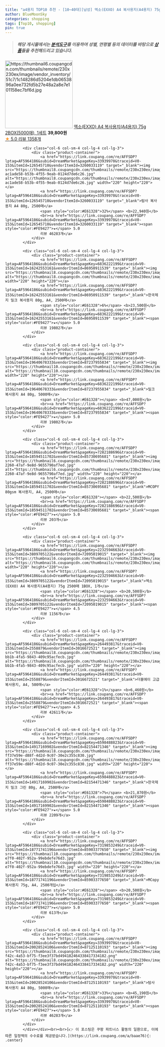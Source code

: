 ```yaml
---
title: "a4용지 TOP10 추천 - [10~40대][남성] 엑소(EXXO) A4 복사용지(A4용지) 75g 2BOX(5000매), 1세트"
author: BlueMoonSky
categories: shopping
tags: [Top10, shopping]
pin: true
---
```


> ##### 해당 게시물에서는 [**분석도구**](https://itemscout.io/)를 이용하여 **성별**, **연령별** 등의 데이터를 바탕으로 [**상품**](https://link.coupang.com/a/baae76)들을 추천해드리고 있습니다.
<div class="container"><div class="row">
            <div class="col-6 col-sm-4 col-lg-4 col-lg-3">
                <div class="product-container">
                    <a href="https://link.coupang.com/re/AFFSDP?lptag=AF5964186&subid=DreamMarket&pageKey=2361012157&traceid=V0-153&itemId=4099132588&vendorItemId=72083096402" target="_blank"><img src="https://thumbnail6.coupangcdn.com/thumbnails/remote/230x230ex/image/vendor_inventory/51c7/1c148286d5204e1db0653896a0ee732fd5b27e48a2a8e7e101158ec7bf6d.jpg" alt="https://thumbnail6.coupangcdn.com/thumbnails/remote/230x230ex/image/vendor_inventory/51c7/1c148286d5204e1db0653896a0ee732fd5b27e48a2a8e7e101158ec7bf6d.jpg" width="220" height="220"></a>
                    <a href="https://link.coupang.com/re/AFFSDP?lptag=AF5964186&subid=DreamMarket&pageKey=2361012157&traceid=V0-153&itemId=4099132588&vendorItemId=72083096402" target="_blank">엑소(EXXO) A4 복사용지(A4용지) 75g 2BOX(5000매), 1세트</a>
                    <span style="color:#E61328"></span> <b>39,800원</b>
                    <br><a href="https://link.coupang.com/re/AFFSDP?lptag=AF5964186&subid=DreamMarket&pageKey=2361012157&traceid=V0-153&itemId=4099132588&vendorItemId=72083096402" target="_blank"><span style="color:#FE9427">★</span> 5.0
                    리뷰 1358개</a>
                </div>
            </div>
            
            <div class="col-6 col-sm-4 col-lg-4 col-lg-3">
                <div class="product-container">
                    <a href="https://link.coupang.com/re/AFFSDP?lptag=AF5964186&subid=DreamMarket&pageKey=33939970&traceid=V0-153&itemId=126545710&vendorItemId=3260033119" target="_blank"><img src="https://thumbnail8.coupangcdn.com/thumbnails/remote/230x230ex/image/retail/images/161374574856290-ac1ade58-b53b-4f55-9eab-0124d7de6c26.jpg" alt="https://thumbnail8.coupangcdn.com/thumbnails/remote/230x230ex/image/retail/images/161374574856290-ac1ade58-b53b-4f55-9eab-0124d7de6c26.jpg" width="220" height="220"></a>
                    <a href="https://link.coupang.com/re/AFFSDP?lptag=AF5964186&subid=DreamMarket&pageKey=33939970&traceid=V0-153&itemId=126545710&vendorItemId=3260033119" target="_blank">탐사 복사용지 A4 80g, 2500매</a>
                    <span style="color:#E61328">32%</span> <b>22,940원</b>
                    <br><a href="https://link.coupang.com/re/AFFSDP?lptag=AF5964186&subid=DreamMarket&pageKey=33939970&traceid=V0-153&itemId=126545710&vendorItemId=3260033119" target="_blank"><span style="color:#FE9427">★</span> 5.0
                    리뷰 46283개</a>
                </div>
            </div>
            
            <div class="col-6 col-sm-4 col-lg-4 col-lg-3">
                <div class="product-container">
                    <a href="https://link.coupang.com/re/AFFSDP?lptag=AF5964186&subid=DreamMarket&pageKey=6836222199&traceid=V0-153&itemId=16242553161&vendorItemId=86950911539" target="_blank"><img src="https://thumbnail8.coupangcdn.com/thumbnails/remote/230x230ex/image/vendor_inventory/d9f7/65445c007a71fb7fcec1aca894254ae70fe51d73194037f6eeef4c7e747c.jpg" alt="https://thumbnail8.coupangcdn.com/thumbnails/remote/230x230ex/image/vendor_inventory/d9f7/65445c007a71fb7fcec1aca894254ae70fe51d73194037f6eeef4c7e747c.jpg" width="220" height="220"></a>
                    <a href="https://link.coupang.com/re/AFFSDP?lptag=AF5964186&subid=DreamMarket&pageKey=6836222199&traceid=V0-153&itemId=16242553161&vendorItemId=86950911539" target="_blank">한국제지 밀크 복사용지 80g, A4, 2500매</a>
                    <span style="color:#E61328">6%</span> <b>23,500원</b>
                    <br><a href="https://link.coupang.com/re/AFFSDP?lptag=AF5964186&subid=DreamMarket&pageKey=6836222199&traceid=V0-153&itemId=16242553161&vendorItemId=86950911539" target="_blank"><span style="color:#FE9427">★</span> 5.0
                    리뷰 19802개</a>
                </div>
            </div>
            
            <div class="col-6 col-sm-4 col-lg-4 col-lg-3">
                <div class="product-container">
                    <a href="https://link.coupang.com/re/AFFSDP?lptag=AF5964186&subid=DreamMarket&pageKey=6836222199&traceid=V0-153&itemId=19640678333&vendorItemId=87237955834" target="_blank"><img src="https://thumbnail10.coupangcdn.com/thumbnails/remote/230x230ex/image/vendor_inventory/dd73/570a94bca87afb8d2cd9a99f5bcc0b218756b1f7c8fd70345ddd5cdbd4f1.jpg" alt="https://thumbnail10.coupangcdn.com/thumbnails/remote/230x230ex/image/vendor_inventory/dd73/570a94bca87afb8d2cd9a99f5bcc0b218756b1f7c8fd70345ddd5cdbd4f1.jpg" width="220" height="220"></a>
                    <a href="https://link.coupang.com/re/AFFSDP?lptag=AF5964186&subid=DreamMarket&pageKey=6836222199&traceid=V0-153&itemId=19640678333&vendorItemId=87237955834" target="_blank">밀크 복사용지 A4 80g, 5000매</a>
                    <span style="color:#E61328"></span> <b>47,000원</b>
                    <br><a href="https://link.coupang.com/re/AFFSDP?lptag=AF5964186&subid=DreamMarket&pageKey=6836222199&traceid=V0-153&itemId=19640678333&vendorItemId=87237955834" target="_blank"><span style="color:#FE9427">★</span> 5.0
                    리뷰 19802개</a>
                </div>
            </div>
            
            <div class="col-6 col-sm-4 col-lg-4 col-lg-3">
                <div class="product-container">
                    <a href="https://link.coupang.com/re/AFFSDP?lptag=AF5964186&subid=DreamMarket&pageKey=7282188696&traceid=V0-153&itemId=18594511702&vendorItemId=85730695681" target="_blank"><img src="https://thumbnail6.coupangcdn.com/thumbnails/remote/230x230ex/image/retail/images/2023/04/20/16/2/c30a4337-2260-47af-9e8d-9655790af7ed.jpg" alt="https://thumbnail6.coupangcdn.com/thumbnails/remote/230x230ex/image/retail/images/2023/04/20/16/2/c30a4337-2260-47af-9e8d-9655790af7ed.jpg" width="220" height="220"></a>
                    <a href="https://link.coupang.com/re/AFFSDP?lptag=AF5964186&subid=DreamMarket&pageKey=7282188696&traceid=V0-153&itemId=18594511702&vendorItemId=85730695681" target="_blank">MCOPY 80gsm 복사용지, A4, 2500매</a>
                    <span style="color:#E61328"></span> <b>22,500원</b>
                    <br><a href="https://link.coupang.com/re/AFFSDP?lptag=AF5964186&subid=DreamMarket&pageKey=7282188696&traceid=V0-153&itemId=18594511702&vendorItemId=85730695681" target="_blank"><span style="color:#FE9427">★</span> 5.0
                    리뷰 203개</a>
                </div>
            </div>
            
            <div class="col-6 col-sm-4 col-lg-4 col-lg-3">
                <div class="product-container">
                    <a href="https://link.coupang.com/re/AFFSDP?lptag=AF5964186&subid=DreamMarket&pageKey=2232594663&traceid=V0-153&itemId=3809705122&vendorItemId=72095019015" target="_blank"><img src="https://thumbnail6.coupangcdn.com/thumbnails/remote/230x230ex/image/vendor_inventory/2bea/dda826883a1edf84b6f0da6c4f9e64fadf787474bfccfae2b788747c76ee.jpg" alt="https://thumbnail6.coupangcdn.com/thumbnails/remote/230x230ex/image/vendor_inventory/2bea/dda826883a1edf84b6f0da6c4f9e64fadf787474bfccfae2b788747c76ee.jpg" width="220" height="220"></a>
                    <a href="https://link.coupang.com/re/AFFSDP?lptag=AF5964186&subid=DreamMarket&pageKey=2232594663&traceid=V0-153&itemId=3809705122&vendorItemId=72095019015" target="_blank">엑소(EXXO) A4 복사용지(A4용지) 75g 2500매 1BOX, 1개</a>
                    <span style="color:#E61328"></span> <b>20,500원</b>
                    <br><a href="https://link.coupang.com/re/AFFSDP?lptag=AF5964186&subid=DreamMarket&pageKey=2232594663&traceid=V0-153&itemId=3809705122&vendorItemId=72095019015" target="_blank"><span style="color:#FE9427">★</span> 4.5
                    리뷰 1156개</a>
                </div>
            </div>
            
            <div class="col-6 col-sm-4 col-lg-4 col-lg-3">
                <div class="product-container">
                    <a href="https://link.coupang.com/re/AFFSDP?lptag=AF5964186&subid=DreamMarket&pageKey=264493817&traceid=V0-153&itemId=2558879&vendorItemId=3016672521" target="_blank"><img src="https://thumbnail8.coupangcdn.com/thumbnails/remote/230x230ex/image/product/image/vendoritem/2017/09/15/3001503874/1aa35d40-bb1b-4fa5-9843-409c95acfecb.jpg" alt="https://thumbnail8.coupangcdn.com/thumbnails/remote/230x230ex/image/product/image/vendoritem/2017/09/15/3001503874/1aa35d40-bb1b-4fa5-9843-409c95acfecb.jpg" width="220" height="220"></a>
                    <a href="https://link.coupang.com/re/AFFSDP?lptag=AF5964186&subid=DreamMarket&pageKey=264493817&traceid=V0-153&itemId=2558879&vendorItemId=3016672521" target="_blank">더블에이 고급 복사용지, A4, 500매</a>
                    <span style="color:#E61328">1%</span> <b>6,460원</b>
                    <br><a href="https://link.coupang.com/re/AFFSDP?lptag=AF5964186&subid=DreamMarket&pageKey=264493817&traceid=V0-153&itemId=2558879&vendorItemId=3016672521" target="_blank"><span style="color:#FE9427">★</span> 4.5
                    리뷰 42611개</a>
                </div>
            </div>
            
            <div class="col-6 col-sm-4 col-lg-4 col-lg-3">
                <div class="product-container">
                    <a href="https://link.coupang.com/re/AFFSDP?lptag=AF5964186&subid=DreamMarket&pageKey=6598488823&traceid=V0-153&itemId=14917169902&vendorItemId=82154471346" target="_blank"><img src="https://thumbnail8.coupangcdn.com/thumbnails/remote/230x230ex/image/retail/images/2439517649533491-ff37e59e-d88f-4d2d-9c07-30e2c355c830.jpg" alt="https://thumbnail8.coupangcdn.com/thumbnails/remote/230x230ex/image/retail/images/2439517649533491-ff37e59e-d88f-4d2d-9c07-30e2c355c830.jpg" width="220" height="220"></a>
                    <a href="https://link.coupang.com/re/AFFSDP?lptag=AF5964186&subid=DreamMarket&pageKey=6598488823&traceid=V0-153&itemId=14917169902&vendorItemId=82154471346" target="_blank">한국제지 밀크 그린 80g, A4, 2500매</a>
                    <span style="color:#E61328">7%</span> <b>21,870원</b>
                    <br><a href="https://link.coupang.com/re/AFFSDP?lptag=AF5964186&subid=DreamMarket&pageKey=6598488823&traceid=V0-153&itemId=14917169902&vendorItemId=82154471346" target="_blank"><span style="color:#FE9427">★</span> 5.0
                    리뷰 2209개</a>
                </div>
            </div>
            
            <div class="col-6 col-sm-4 col-lg-4 col-lg-3">
                <div class="product-container">
                    <a href="https://link.coupang.com/re/AFFSDP?lptag=AF5964186&subid=DreamMarket&pageKey=7319853249&traceid=V0-153&itemId=18771741196&vendorItemId=85903377650" target="_blank"><img src="https://thumbnail10.coupangcdn.com/thumbnails/remote/230x230ex/image/retail/images/2023/05/08/11/8/611e860e-e7f0-402f-952a-99ebdefe76d3.jpg" alt="https://thumbnail10.coupangcdn.com/thumbnails/remote/230x230ex/image/retail/images/2023/05/08/11/8/611e860e-e7f0-402f-952a-99ebdefe76d3.jpg" width="220" height="220"></a>
                    <a href="https://link.coupang.com/re/AFFSDP?lptag=AF5964186&subid=DreamMarket&pageKey=7319853249&traceid=V0-153&itemId=18771741196&vendorItemId=85903377650" target="_blank">MCopy 복사용지 75g, A4, 2500개입</a>
                    <span style="color:#E61328"></span> <b>20,500원</b>
                    <br><a href="https://link.coupang.com/re/AFFSDP?lptag=AF5964186&subid=DreamMarket&pageKey=7319853249&traceid=V0-153&itemId=18771741196&vendorItemId=85903377650" target="_blank"><span style="color:#FE9427">★</span> 5.0
                    리뷰 613개</a>
                </div>
            </div>
            
            <div class="col-6 col-sm-4 col-lg-4 col-lg-3">
                <div class="product-container">
                    <a href="https://link.coupang.com/re/AFFSDP?lptag=AF5964186&subid=DreamMarket&pageKey=33939970&traceid=V0-153&itemId=20028524106&vendorItemId=87125110193" target="_blank"><img src="https://thumbnail8.coupangcdn.com/thumbnails/remote/230x230ex/image/retail/images/d364911a-f42c-4a53-bf75-f3ee3f37bd494182464338417334182.png" alt="https://thumbnail8.coupangcdn.com/thumbnails/remote/230x230ex/image/retail/images/d364911a-f42c-4a53-bf75-f3ee3f37bd494182464338417334182.png" width="220" height="220"></a>
                    <a href="https://link.coupang.com/re/AFFSDP?lptag=AF5964186&subid=DreamMarket&pageKey=33939970&traceid=V0-153&itemId=20028524106&vendorItemId=87125110193" target="_blank">탐사 복사용지 A4 80g, 5000매</a>
                    <span style="color:#E61328">33%</span> <b>45,190원</b>
                    <br><a href="https://link.coupang.com/re/AFFSDP?lptag=AF5964186&subid=DreamMarket&pageKey=33939970&traceid=V0-153&itemId=20028524106&vendorItemId=87125110193" target="_blank"><span style="color:#FE9427">★</span> 5.0
                    리뷰 46283개</a>
                </div>
            </div>
            </div></div><br><br>[👉 이 포스팅은 쿠팡 파트너스 활동의 일환으로, 이에 따른 일정액의 수수료를 제공받습니다.](https://link.coupang.com/a/baae76){: .center}